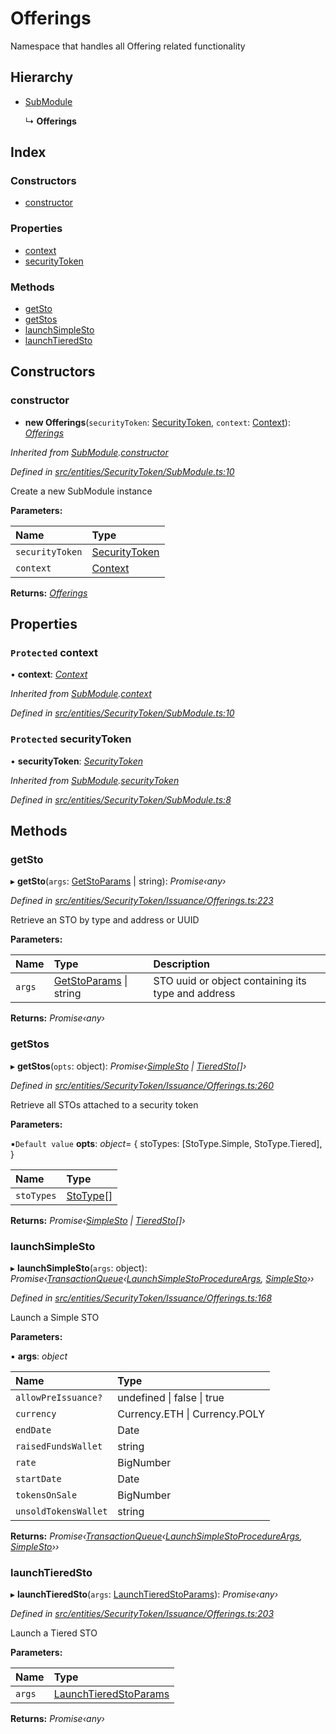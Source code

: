 # Offerings

Namespace that handles all Offering related functionality

## Hierarchy

* [SubModule](_entities_securitytoken_submodule_.submodule.md)

  ↳ **Offerings**

## Index

### Constructors

* [constructor](_entities_securitytoken_issuance_offerings_.offerings.md#constructor)

### Properties

* [context](_entities_securitytoken_issuance_offerings_.offerings.md#protected-context)
* [securityToken](_entities_securitytoken_issuance_offerings_.offerings.md#protected-securitytoken)

### Methods

* [getSto](_entities_securitytoken_issuance_offerings_.offerings.md#getsto)
* [getStos](_entities_securitytoken_issuance_offerings_.offerings.md#getstos)
* [launchSimpleSto](_entities_securitytoken_issuance_offerings_.offerings.md#launchsimplesto)
* [launchTieredSto](_entities_securitytoken_issuance_offerings_.offerings.md#launchtieredsto)

## Constructors

### constructor

+ **new Offerings**\(`securityToken`: [SecurityToken](_entities_securitytoken_securitytoken_.securitytoken.md), `context`: [Context](_context_.context.md)\): [_Offerings_](_entities_securitytoken_issuance_offerings_.offerings.md)

_Inherited from_ [_SubModule_](_entities_securitytoken_submodule_.submodule.md)_._[_constructor_](_entities_securitytoken_submodule_.submodule.md#constructor)

_Defined in_ [_src/entities/SecurityToken/SubModule.ts:10_](https://github.com/PolymathNetwork/polymath-sdk/blob/550676f/src/entities/SecurityToken/SubModule.ts#L10)

Create a new SubModule instance

**Parameters:**

| Name | Type |
| :--- | :--- |
| `securityToken` | [SecurityToken](_entities_securitytoken_securitytoken_.securitytoken.md) |
| `context` | [Context](_context_.context.md) |

**Returns:** [_Offerings_](_entities_securitytoken_issuance_offerings_.offerings.md)

## Properties

### `Protected` context

• **context**: [_Context_](_context_.context.md)

_Inherited from_ [_SubModule_](_entities_securitytoken_submodule_.submodule.md)_._[_context_](_entities_securitytoken_submodule_.submodule.md#protected-context)

_Defined in_ [_src/entities/SecurityToken/SubModule.ts:10_](https://github.com/PolymathNetwork/polymath-sdk/blob/550676f/src/entities/SecurityToken/SubModule.ts#L10)

### `Protected` securityToken

• **securityToken**: [_SecurityToken_](_entities_securitytoken_securitytoken_.securitytoken.md)

_Inherited from_ [_SubModule_](_entities_securitytoken_submodule_.submodule.md)_._[_securityToken_](_entities_securitytoken_submodule_.submodule.md#protected-securitytoken)

_Defined in_ [_src/entities/SecurityToken/SubModule.ts:8_](https://github.com/PolymathNetwork/polymath-sdk/blob/550676f/src/entities/SecurityToken/SubModule.ts#L8)

## Methods

### getSto

▸ **getSto**\(`args`: [GetStoParams](../interfaces/_entities_securitytoken_issuance_offerings_.getstoparams.md) \| string\): _Promise‹any›_

_Defined in_ [_src/entities/SecurityToken/Issuance/Offerings.ts:223_](https://github.com/PolymathNetwork/polymath-sdk/blob/550676f/src/entities/SecurityToken/Issuance/Offerings.ts#L223)

Retrieve an STO by type and address or UUID

**Parameters:**

| Name | Type | Description |
| :--- | :--- | :--- |
| `args` | [GetStoParams](../interfaces/_entities_securitytoken_issuance_offerings_.getstoparams.md) \| string | STO uuid or object containing its type and address |

**Returns:** _Promise‹any›_

### getStos

▸ **getStos**\(`opts`: object\): _Promise‹_[_SimpleSto_](_entities_simplesto_.simplesto.md) _\|_ [_TieredSto_](_entities_tieredsto_.tieredsto.md)_\[\]›_

_Defined in_ [_src/entities/SecurityToken/Issuance/Offerings.ts:260_](https://github.com/PolymathNetwork/polymath-sdk/blob/550676f/src/entities/SecurityToken/Issuance/Offerings.ts#L260)

Retrieve all STOs attached to a security token

**Parameters:**

▪`Default value` **opts**: _object_= { stoTypes: \[StoType.Simple, StoType.Tiered\], }

| Name | Type |
| :--- | :--- |
| `stoTypes` | [StoType](../enums/_types_index_.stotype.md)\[\] |

**Returns:** _Promise‹_[_SimpleSto_](_entities_simplesto_.simplesto.md) _\|_ [_TieredSto_](_entities_tieredsto_.tieredsto.md)_\[\]›_

### launchSimpleSto

▸ **launchSimpleSto**\(`args`: object\): _Promise‹_[_TransactionQueue_](_entities_transactionqueue_.transactionqueue.md)_‹_[_LaunchSimpleStoProcedureArgs_](../interfaces/_types_index_.launchsimplestoprocedureargs.md)_,_ [_SimpleSto_](_entities_simplesto_.simplesto.md)_››_

_Defined in_ [_src/entities/SecurityToken/Issuance/Offerings.ts:168_](https://github.com/PolymathNetwork/polymath-sdk/blob/550676f/src/entities/SecurityToken/Issuance/Offerings.ts#L168)

Launch a Simple STO

**Parameters:**

▪ **args**: _object_

| Name | Type |
| :--- | :--- |
| `allowPreIssuance?` | undefined \| false \| true |
| `currency` | Currency.ETH \| Currency.POLY |
| `endDate` | Date |
| `raisedFundsWallet` | string |
| `rate` | BigNumber |
| `startDate` | Date |
| `tokensOnSale` | BigNumber |
| `unsoldTokensWallet` | string |

**Returns:** _Promise‹_[_TransactionQueue_](_entities_transactionqueue_.transactionqueue.md)_‹_[_LaunchSimpleStoProcedureArgs_](../interfaces/_types_index_.launchsimplestoprocedureargs.md)_,_ [_SimpleSto_](_entities_simplesto_.simplesto.md)_››_

### launchTieredSto

▸ **launchTieredSto**\(`args`: [LaunchTieredStoParams](../interfaces/_entities_securitytoken_issuance_offerings_.launchtieredstoparams.md)\): _Promise‹any›_

_Defined in_ [_src/entities/SecurityToken/Issuance/Offerings.ts:203_](https://github.com/PolymathNetwork/polymath-sdk/blob/550676f/src/entities/SecurityToken/Issuance/Offerings.ts#L203)

Launch a Tiered STO

**Parameters:**

| Name | Type |
| :--- | :--- |
| `args` | [LaunchTieredStoParams](../interfaces/_entities_securitytoken_issuance_offerings_.launchtieredstoparams.md) |

**Returns:** _Promise‹any›_

